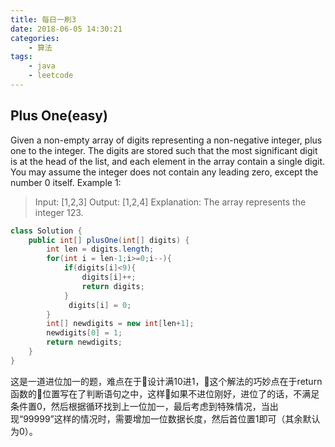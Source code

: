 ```yaml
---
title: 每日一刷3
date: 2018-06-05 14:30:21
categories: 
    - 算法
tags:
    - java
    - leetcode
---
```

## Plus One(easy)
Given a non-empty array of digits representing a non-negative integer, plus one to the integer.
The digits are stored such that the most significant digit is at the head of the list, and each element in the array contain a single digit.
You may assume the integer does not contain any leading zero, except the number 0 itself.
Example 1:
> Input: [1,2,3]
> Output: [1,2,4]
> Explanation: The array represents the integer 123.

```java
class Solution {
    public int[] plusOne(int[] digits) {
        int len = digits.length;
        for(int i = len-1;i>=0;i--){
            if(digits[i]<9){
                digits[i]++;
                return digits;
            }    
             digits[i] = 0;            
        }
        int[] newdigits = new int[len+1];
        newdigits[0] = 1;
        return newdigits;
    }
}
```

这是一道进位加一的题，难点在于设计满10进1，这个解法的巧妙点在于return函数的位置写在了判断语句之中，这样如果不进位刚好，进位了的话，不满足条件置0，然后根据循环找到上一位加一，最后考虑到特殊情况，当出现“99999”这样的情况时，需要增加一位数据长度，然后首位置1即可（其余默认为0）。
